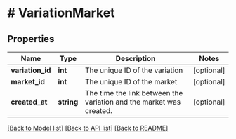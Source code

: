 # # VariationMarket

## Properties

Name | Type | Description | Notes
------------ | ------------- | ------------- | -------------
**variation_id** | **int** | The unique ID of the variation | [optional]
**market_id** | **int** | The unique ID of the market | [optional]
**created_at** | **string** | The time the link between the variation and the market was created. | [optional]

[[Back to Model list]](../../README.md#models) [[Back to API list]](../../README.md#endpoints) [[Back to README]](../../README.md)
